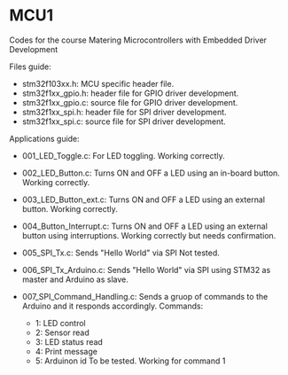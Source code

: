 # MCU1
Codes for the course Matering Microcontrollers with Embedded Driver Development

Files guide:
- stm32f103xx.h: MCU specific header file.
- stm32f1xx_gpio.h: header file for GPIO driver development.
- stm32f1xx_gpio.c: source file for GPIO driver development.
- stm32f1xx_spi.h: header file for SPI driver development.
- stm32f1xx_spi.c: source file for SPI driver development.

Applications guide:
- 001_LED_Toggle.c: 
  For LED toggling.
  Working correctly.
 
- 002_LED_Button.c:
  Turns ON and OFF a LED using an in-board button.
  Working correctly.
 
- 003_LED_Button_ext.c:
  Turns ON and OFF a LED using an external button.
  Working correctly.
  
- 004_Button_Interrupt.c:
 Turns ON and OFF a LED using an external button using interruptions.
 Working correctly but needs confirmation.
 
- 005_SPI_Tx.c:
  Sends "Hello World" via SPI
  Not tested.
  
- 006_SPI_Tx_Arduino.c:
  Sends "Hello World" via SPI using STM32 as master and Arduino as slave.
    
- 007_SPI_Command_Handling.c:
  Sends a gruop of commands to the Arduino and it responds accordingly.
  Commands:
  - 1: LED control
  - 2: Sensor read
  - 3: LED status read
  - 4: Print message
  - 5: Arduinon id
  To be tested. Working for command 1
  
  

